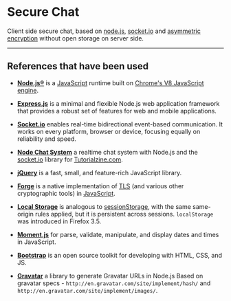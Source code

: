 # Secure Chat

Client side secure chat, based on [node.js](https://nodejs.org), [socket.io](https://socket.io/) and [asymmetric encryption](https://en.wikipedia.org/wiki/Public-key_cryptography) without open storage on server side.

-----------------------

## References that have been used

* [**Node.js®**](https://nodejs.org) is a [JavaScript](http://en.wikipedia.org/wiki/JavaScript) runtime built on [Chrome's V8 JavaScript engine](https://developers.google.com/v8/).

* [**Express.js**](https://expressjs.com/) is a minimal and flexible Node.js web application framework that provides a robust set of features for web and mobile applications.

* [**Socket.io**](https://socket.io) enables real-time bidirectional event-based communication. It works on every platform, browser or device, focusing equally on reliability and speed.

* [**Node Chat System**](https://tutorialzine.com/2014/03/nodejs-private-webchat) a realtime chat system with Node.js and the [socket.io](https://socket.io/) library for [Tutorialzine.com](https://tutorialzine.com).

* [**jQuery**](https://jquery.com/) is a fast, small, and feature-rich JavaScript library.

* [**Forge**](https://github.com/digitalbazaar/forge#installation) is a native implementation of [TLS](http://en.wikipedia.org/wiki/Transport_Layer_Security) (and various other cryptographic tools) in [JavaScript](http://en.wikipedia.org/wiki/JavaScript).

* [**Local Storage**](https://developer.mozilla.org/en-US/docs/Web/API/Window/localStorage) is analogous to [sessionStorage](https://developer.mozilla.org/en-US/docs/Web/API/sessionStorage), with the same same-origin rules applied, but it is persistent across sessions. `localStorage` was introduced in Firefox 3.5.

* [**Moment.js**](http://momentjs.com/) for parse, validate, manipulate, and display dates and times in JavaScript.

* [**Bootstrap**](https://getbootstrap.com/) is an open source toolkit for developing with HTML, CSS, and JS.

* [**Gravatar**](https://github.com/emerleite/node-gravatar) a library to generate Gravatar URLs in Node.js Based on gravatar specs - `http://en.gravatar.com/site/implement/hash/` and `http://en.gravatar.com/site/implement/images/`.